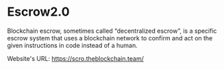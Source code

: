 # Escrow2.0
Blockchain escrow, sometimes called “decentralized escrow”, is a specific escrow system that uses a blockchain network to confirm and act on the given instructions in code instead of a human.

Website's URL: https://scro.theblockchain.team/
